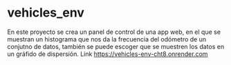 # vehicles_env
En este proyecto se crea un panel de control de una app web, en el que se muestran un histograma que nos da la frecuencia del odómetro de un conjutno de datos, también se puede escoger que se muestren los datos en un gráfido de dispersión. 
Link  https://vehicles-env-cht8.onrender.com